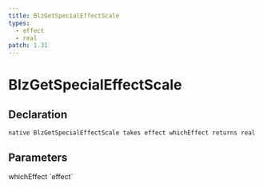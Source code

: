 ```yaml
---
title: BlzGetSpecialEffectScale
types:
  - effect
  - real
patch: 1.31
---
```


# BlzGetSpecialEffectScale

## Declaration

```
native BlzGetSpecialEffectScale takes effect whichEffect returns real
```

## Parameters
<dl>
  <dt>whichEffect `effect`</dt>
  <dd></dd>
</dl>